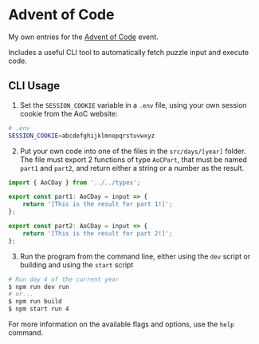 # Advent of Code

My own entries for the [Advent of Code](https://adventofcode.com) event.

Includes a useful CLI tool to automatically fetch puzzle input and execute code.

## CLI Usage

1. Set the `SESSION_COOKIE` variable in a `.env` file, using your own session cookie from the AoC website:

```bash
# .env
SESSION_COOKIE=abcdefghijklmnopqrstuvwxyz
```

2. Put your own code into one of the files in the `src/days/[year]` folder. The file must export 2 functions of type `AoCPart`, that must be named `part1` and `part2`, and return either a string or a number as the result.

```typescript
import { AoCDay } from '../../types';

export const part1: AoCDay = input => {
	return '[This is the result for part 1!]';
};

export const part2: AoCDay = input => {
	return '[This is the result for part 2!]';
};
```

3. Run the program from the command line, either using the `dev` script or building and using the `start` script

```bash
# Run day 4 of the current year
$ npm run dev run
# or...
$ npm run build
$ npm start run 4
```

For more information on the available flags and options, use the `help` command.
